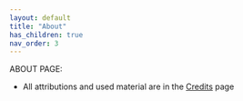 ```yaml
---
layout: default
title: "About"
has_children: true
nav_order: 3
---
```

ABOUT PAGE:
- All attributions and used material are in the <a href="https://ProgrammEverything.github.io/documentation/info/credits.html">Credits</a> page
